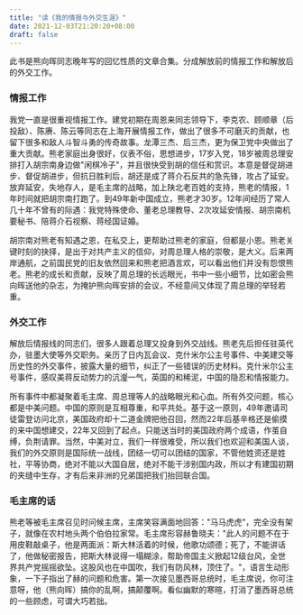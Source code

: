 ```yaml
---
title: "读《我的情报与外交生涯》"
date: 2021-12-03T21:20:20+08:00
draft: false
---
```


此书是熊向晖同志晚年写的回忆性质的文章合集。分成解放前的情报工作和解放后的外交工作。

### 情报工作
我党一直是很重视情报工作。建党初期在周恩来同志领导下，李克农、顾顺章（后投敌）、陈赓、陈云等同志在上海开展情报工作，做出了很多不可磨灭的贡献，也留下很多和敌人斗智斗勇的传奇故事。龙潭三杰、后三杰，更为保卫党中央做出了重大贡献。熊老家庭出身很好，仪表不俗，思想进步，17岁入党，18岁被周总理安排打入胡宗南身边做"闲棋冷子"，并且很快受到胡的信任和赏识。本意是督促胡进步、督促胡进步，但抗日胜利后，胡还是成了蒋介石反共的急先锋，攻占了延安。放弃延安，失地存人，是毛主席的战略，加上陕北老百姓的支持，熊老的情报，1年时间就把胡宗南打跑了。到49年新中国成立，熊老才30岁。12年间经历了常人几十年不曾有的际遇：我党特殊使命、董老总理教导、2次攻延安情报、胡宗南机要秘书、陪蒋介石视察、蒋经国证婚。

胡宗南对熊老有知遇之恩，在私交上，更帮助过熊老的家庭，但都是小恩。熊老关键时刻的抉择，是出于对共产主义的信仰，对周总理人格的崇敬，是大义。后来两岸通航，之前国民党的旧友依然回来和熊老把酒言欢，可以看出他们并没有怨恨熊老。熊老的成长和贡献，反映了周总理的长远眼光，书中一些小细节，比如密会熊向晖送他的杂志，为掩护熊向晖安排的会议，不经意间又体现了周总理的举轻若重。

### 外交工作
解放后情报线的同志们，很多人跟着总理又投身到外交战线。熊老先后担任驻英代办，驻墨大使等外交职务。亲历了日内瓦会议、克什米尔公主号事件、中美建交等历史性的外交事件，披露大量的细节，纠正了一些错误的历史材料。克什米尔公主号事件，感叹美蒋反动势力的沆瀣一气，英国的和稀泥，中国的隐忍和情报能力。

所有事件中都凝聚着毛主席、周总理等人的战略眼光和心血。所有外交问题，核心都是中美问题。中国的原则是互相尊重，和平共处。基于这一原则，49年邀请司徒雷登访问北京，美国政府却十二道金牌把他召回，然而22年后基辛格还是偷摸的来中国想建交，22年又回到了起点。只能送当时的美国政府两个成语，作茧自缚，负荆请罪。当然，中美对立，我们一样很难受，所以我们也欢迎和美国人谈，我们的外交原则是国际统一战线，团结一切可以团结的国家，不管他姓资还是姓社，平等协商，绝对不能以大国自居，绝对不能干涉别国内政，所以才有建国初期的夹缝中生存，才有后来非洲的兄弟国把我们抬回联合国。

### 毛主席的话

熊老等被毛主席召见时问候主席，主席笑容满面地回答："马马虎虎"，完全没有架子，就像在农村地头两个伯伯拉家常。毛主席形容赫鲁晓夫："此人的问题不在于用皮鞋敲桌子，他是两面派：斯大林活着的时候，他歌功颂德；死了，不能讲话了，他做秘密报告，把斯大林说得一塌糊涂，帮助帝国主义掀起12级台风，全世界共产党摇摇欲坠。这股风也在中国吹，我们有防风林，顶住了。"，语言生动形象，一下子指出了赫的问题和危害。第一次接见墨西哥总统时，毛主席说，你可注意呀，他（熊向晖）搞你的乱啊，搞颠覆啊。看似幽默的寒暄，打消了墨西哥总统的一些顾虑，可谓大巧若拙。